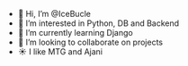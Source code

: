- 👋 Hi, I’m @IceBucle
- 👀 I’m interested in Python, DB and Backend
- 🌱 I’m currently learning Django
- 💞️ I’m looking to collaborate on projects
- ☀️ I like MTG and Ajani

<!---
IceBucle/IceBucle is a ✨ special ✨ repository because its `README.md` (this file) appears on your GitHub profile.
You can click the Preview link to take a look at your changes.
--->
